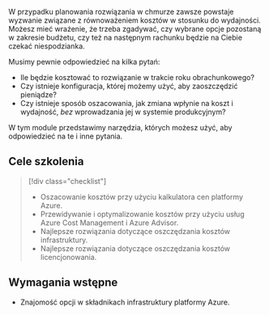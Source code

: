 W przypadku planowania rozwiązania w chmurze zawsze powstaje wyzwanie związane z równoważeniem kosztów w stosunku do wydajności. Możesz mieć wrażenie, że trzeba zgadywać, czy wybrane opcje pozostaną w zakresie budżetu, czy też na następnym rachunku będzie na Ciebie czekać niespodzianka.

Musimy pewnie odpowiedzieć na kilka pytań:

- Ile będzie kosztować to rozwiązanie w trakcie roku obrachunkowego? 
- Czy istnieje konfiguracja, której możemy użyć, aby zaoszczędzić pieniądze? 
- Czy istnieje sposób oszacowania, jak zmiana wpłynie na koszt i wydajność, _bez_ wprowadzania jej w systemie produkcyjnym?

W tym module przedstawimy narzędzia, których możesz użyć, aby odpowiedzieć na te i inne pytania.

## <a name="learning-objectives"></a>Cele szkolenia
> [!div class="checklist"]
> * Oszacowanie kosztów przy użyciu kalkulatora cen platformy Azure.
> * Przewidywanie i optymalizowanie kosztów przy użyciu usług Azure Cost Management i Azure Advisor.
> * Najlepsze rozwiązania dotyczące oszczędzania kosztów infrastruktury.
> * Najlepsze rozwiązania dotyczące oszczędzania kosztów licencjonowania.

## <a name="prerequisite"></a>Wymagania wstępne 
- Znajomość opcji w składnikach infrastruktury platformy Azure. 
